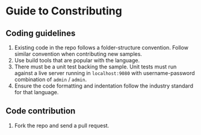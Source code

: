 # Guide to Constributing

## Coding guidelines

1. Existing code in the repo follows a folder-structure convention. Follow similar convention when contributing new samples.
2. Use build tools that are popular with the language.
3. There must be a unit test backing the sample. Unit tests must run against a live server running in `localhost:9080` with username-password combination of `admin` / `admin`.
4. Ensure the code formatting and indentation follow the industry standard for that language.

## Code contribution

1. Fork the repo and send a pull request.
